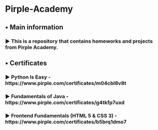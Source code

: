 # Pirple-Academy
<h2>• Main information</h2>
<h3>► This is a repository that contains homeworks and projects from Pirple Academy.</h3>
<h2>• Certificates</h2>
<h3>► Python Is Easy - https://www.pirple.com/certificates/m04cbl8v8t</h3>
<h3>► Fundamentals of Java - https://www.pirple.com/certificates/g4tkfp7uxd</h3>
<h3>► Frontend Fundamentals (HTML 5 & CSS 3) - https://www.pirple.com/certificates/b5brq1dmo7</h3>
